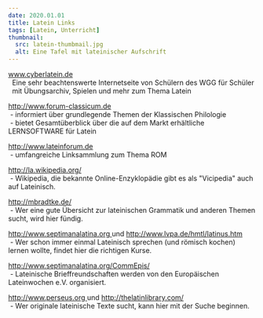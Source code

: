 ```yaml
---
date: 2020.01.01
title: Latein Links
tags: [Latein, Unterricht]
thumbnail:
  src: latein-thumbmail.jpg
  alt: Eine Tafel mit lateinischer Aufschrift
---
```



<p>
    <a href="http://www.cyberlatein.de" title="Externer Link">www.cyberlatein.de <?= $pfeil ?></a><br />
    &nbsp;&nbsp;Eine sehr beachtenswerte Internetseite von Schülern des WGG für Schüler<br />
    &nbsp;&nbsp;mit Übungsarchiv, Spielen und mehr zum Thema Latein
  </p>
  <p>
    <a href="http://www.forum-classicum.de" title="Externer Link">http://www.forum-classicum.de <?= $pfeil ?></a><br />
    &nbsp;-&nbsp;informiert über grundlegende Themen der Klassischen Philologie<br />
    &nbsp;-&nbsp;bietet Gesamtüberblick über die auf dem Markt erhältliche LERNSOFTWARE für Latein
  </p>
  <p>
    <a href="http://www.lateinforum.de" title="Externer Link">http://www.lateinforum.de <?= $pfeil ?></a><br />
    &nbsp;-&nbsp;umfangreiche Linksammlung zum Thema ROM
  </p>
  <p>
    <a href="http://la.wikipedia.org/" title="Externer Link">http://la.wikipedia.org/ <?= $pfeil ?></a><br />
    &nbsp;-&nbsp;Wikipedia, die bekannte Online-Enzyklopädie gibt es als "Vicipedia" auch auf Lateinisch.
  </p>
  <p>
    <a href="http://mbradtke.de/" title="Externer Link">http://mbradtke.de/ <?= $pfeil ?></a><br />
    &nbsp;-&nbsp;Wer eine gute Übersicht zur lateinischen Grammatik und anderen Themen sucht, wird hier fündig.
  </p>
  <p>
    <a href="http://www.septimanalatina.org" title="Externer Link">http://www.septimanalatina.org <?= $pfeil ?></a> und 
    <a href="http://http://www.lvpa.de/html/latinus.htm">http://www.lvpa.de/hmtl/latinus.htm <?= $pfeil ?></a><br />
    &nbsp;-&nbsp;Wer schon immer einmal Lateinisch sprechen (und römisch kochen) lernen wollte, findet hier die richtigen Kurse.
  </p>
  <p>
    <a href="http://www.septimanalatina.org/CommEpis/" title="Externer Link">http://www.septimanalatina.org/CommEpis/ <?= $pfeil ?></a><br />
    &nbsp;-&nbsp;Lateinische Brieffreundschaften werden von den Europäischen Lateinwochen e.V. organisiert.
  </p>
  <p>
    <a href="http://www.perseus.org" title="Externer Link">http://www.perseus.org <?= $pfeil ?></a> und 
    <a href="http://thelatinlibrary.com/" title="Externer Link">http://thelatinlibrary.com/ <?= $pfeil ?></a><br />
    &nbsp;-&nbsp;Wer originale lateinische Texte sucht, kann hier mit der Suche beginnen.
  </p>
